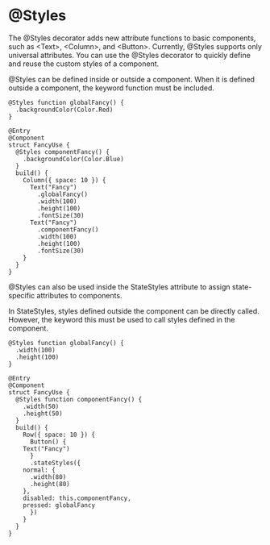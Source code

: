 # @Styles


The @Styles decorator adds new attribute functions to basic components, such as &lt;Text&gt;, &lt;Column&gt;, and &lt;Button&gt;. Currently, @Styles supports only universal attributes. You can use the @Styles decorator to quickly define and reuse the custom styles of a component.


@Styles can be defined inside or outside a component. When it is defined outside a component, the keyword function must be included.



```
@Styles function globalFancy() {
  .backgroundColor(Color.Red)
}

@Entry
@Component
struct FancyUse {
  @Styles componentFancy() {
    .backgroundColor(Color.Blue)
  }
  build() {
    Column({ space: 10 }) {
      Text("Fancy")
        .globalFancy()
        .width(100)
        .height(100)
        .fontSize(30)
      Text("Fancy")
        .componentFancy()
        .width(100)
        .height(100)
        .fontSize(30)
    }
  }
}
```


@Styles can also be used inside the StateStyles attribute to assign state-specific attributes to components.


In StateStyles, styles defined outside the component can be directly called. However, the keyword this must be used to call styles defined in the component.



```
@Styles function globalFancy() {
  .width(100)
  .height(100)
}

@Entry
@Component
struct FancyUse {
  @Styles function componentFancy() {
    .width(50)
    .height(50)
  }
  build() {
    Row({ space: 10 }) {
      Button() {
	Text("Fancy")
      }
      .stateStyles({
	normal: {
	  .width(80)
	  .height(80)
	},
	disabled: this.componentFancy,
	pressed: globalFancy
      })
    }
  }
}
```
